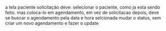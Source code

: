 a tela paciente solicitação deve:
    selecionar o paciente, como ja esta sendo feito.
    mas coloca-lo em agendamento, em vez de solicitacao
    depois, deve se buscar o agendamento pela data e hora selcionada
    mudar o status, sem criar um novo agendamento
    e fazer o update
